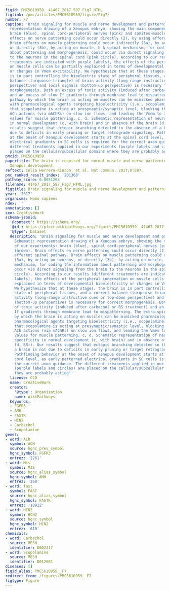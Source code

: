 ```yaml
---
figid: PMC5610959__41467_2017_597_Fig7_HTML
figlink: /pmc/articles/PMC5610959/figure/Fig7/
number: F7
caption: 'Brain signaling for muscle and nerve development and patterning a. Schematic
  representation drawing of a Xenopus embryo, showing the main components of our experiments:
  brain (blue), spinal cord-peripheral nerves (pink) and somites-muscle (brown). Brain
  effects on nerve patterning could occur directly (2), by using efferent spinal pathway.
  Brain effects on muscle patterning could occur indirectly (3a), by acting on neurons,
  or directly (3b), by acting on muscle. b A spinal mechanism, for coding the information
  about patterning and morphogenesis, could occur via direct signaling from the brain
  to the neurons in the spinal cord (pink circle). According to our results (different
  treatments are indicated with purple labels), the effects of the peripheral innervation
  on muscle cells can be partially explained in terms of developmental bioelectricity
  or changes in Vmem excitability. We hypothesize that at these stages, the brain
  is in part controlling the bioelectric state of peripheral tissues, and a correct
  balance (turquoise triangle) of brain activity (long-range instructive cues or top-down
  perspective) and local signals (bottom-up perspective) is necessary for correct
  morphogenesis. Both an excess of tonic activity (induced after carbachol or RS treatment)
  and an excess of slow If gradients through membrane lead to mispatterning. The extra-spinal
  pathway by which the brain is acting on muscles can be mimicked pharmacologically,
  with pharmacological agents targeting bioelectricity (i.e., scopolamine). We hypothesize
  that scopolamine is acting at presynaptic/synaptic level, blocking the inhibitory
  ACh actions (via mAChRs) on slow ion flows, and leading the Vmem to appropriate
  values for muscle patterning. c, d. Schematic representation of neuromuscular specificity
  in normal development (c, with brain) and in absence of the brain (d, BR−). Our
  results suggest that ectopic branching detected in the absence of a brain is not
  due to deficits in early pruning or target retrograde signaling. Pathfinding behavior
  at the onset of Xenopus development starts at the spinal cord level, as early patterned
  electrical gradients in SC cells is required for the correct axon guidance. The
  different treatments applied in our experiments (purple labels and circles) are
  placed on the cellular/subcellular domains where they are probably acting'
pmcid: PMC5610959
papertitle: The brain is required for normal muscle and nerve patterning during early
  Xenopus development.
reftext: Celia Herrera-Rincon, et al. Nat Commun. 2017;8:587.
pmc_ranked_result_index: '201368'
pathway_score: 0.8051263
filename: 41467_2017_597_Fig7_HTML.jpg
figtitle: Brain signaling for muscle and nerve development and patterning a
year: '2017'
organisms: Homo sapiens
ndex: ''
annotations: []
seo: CreativeWork
schema-jsonld:
  '@context': https://schema.org/
  '@id': https://pfocr.wikipathways.org/figures/PMC5610959__41467_2017_597_Fig7_HTML.html
  '@type': Dataset
  description: 'Brain signaling for muscle and nerve development and patterning a.
    Schematic representation drawing of a Xenopus embryo, showing the main components
    of our experiments: brain (blue), spinal cord-peripheral nerves (pink) and somites-muscle
    (brown). Brain effects on nerve patterning could occur directly (2), by using
    efferent spinal pathway. Brain effects on muscle patterning could occur indirectly
    (3a), by acting on neurons, or directly (3b), by acting on muscle. b A spinal
    mechanism, for coding the information about patterning and morphogenesis, could
    occur via direct signaling from the brain to the neurons in the spinal cord (pink
    circle). According to our results (different treatments are indicated with purple
    labels), the effects of the peripheral innervation on muscle cells can be partially
    explained in terms of developmental bioelectricity or changes in Vmem excitability.
    We hypothesize that at these stages, the brain is in part controlling the bioelectric
    state of peripheral tissues, and a correct balance (turquoise triangle) of brain
    activity (long-range instructive cues or top-down perspective) and local signals
    (bottom-up perspective) is necessary for correct morphogenesis. Both an excess
    of tonic activity (induced after carbachol or RS treatment) and an excess of slow
    If gradients through membrane lead to mispatterning. The extra-spinal pathway
    by which the brain is acting on muscles can be mimicked pharmacologically, with
    pharmacological agents targeting bioelectricity (i.e., scopolamine). We hypothesize
    that scopolamine is acting at presynaptic/synaptic level, blocking the inhibitory
    ACh actions (via mAChRs) on slow ion flows, and leading the Vmem to appropriate
    values for muscle patterning. c, d. Schematic representation of neuromuscular
    specificity in normal development (c, with brain) and in absence of the brain
    (d, BR−). Our results suggest that ectopic branching detected in the absence of
    a brain is not due to deficits in early pruning or target retrograde signaling.
    Pathfinding behavior at the onset of Xenopus development starts at the spinal
    cord level, as early patterned electrical gradients in SC cells is required for
    the correct axon guidance. The different treatments applied in our experiments
    (purple labels and circles) are placed on the cellular/subcellular domains where
    they are probably acting'
  license: CC0
  name: CreativeWork
  creator:
    '@type': Organization
    name: WikiPathways
  keywords:
  - FGFR3
  - AMH
  - FASTK
  - HCN2
  - Carbachol
  - Scopolamine
genes:
- word: ACh
  symbol: ACH
  source: hgnc_prev_symbol
  hgnc_symbol: FGFR3
  entrez: '2261'
- word: Mis
  symbol: MIS
  source: hgnc_alias_symbol
  hgnc_symbol: AMH
  entrez: '268'
- word: fast
  symbol: FAST
  source: hgnc_alias_symbol
  hgnc_symbol: FASTK
  entrez: '10922'
- word: HCN2
  symbol: HCN2
  source: hgnc_symbol
  hgnc_symbol: HCN2
  entrez: '610'
chemicals:
- word: Carbachol
  source: MESH
  identifier: D002217
- word: Scopolamine
  source: MESH
  identifier: D012601
diseases: []
figid_alias: PMC5610959__F7
redirect_from: /figures/PMC5610959__F7
figtype: Figure
---
```

